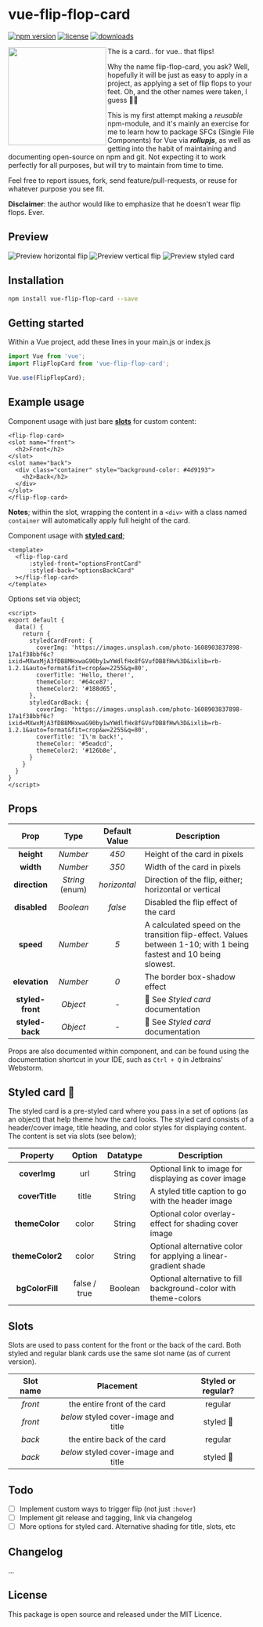 # vue-flip-flop-card

[![npm version](https://img.shields.io/npm/v/vue-flip-flop-card.svg)](https://img.shields.io/npm/l/vue-flip-flop-card.svg)
[![license](https://img.shields.io/npm/l/vue-flip-flop-card.svg)](https://img.shields.io/npm/l/vue-flip-flop-card.svg)
[![downloads](https://img.shields.io/npm/dt/vue-flip-flop-card.svg)](https://www.npmjs.com/package/vue-flip-flop-card)

<img align="left" height="200" src="https://raw.githubusercontent.com/joakimvrangum/vue-flip-flop-card/314a7fddd0faa90699dea4ee858a8165e57bff8c/icon.svg?token=AE3OCB4DZ5EBTIOYUUFXB42775NDO">

The is a card.. for vue.. that flips!

Why the name flip-flop-card, you ask? Well, hopefully it will be just as easy to
apply in a project, as applying a set of flip flops to your feet. Oh, and the other names were taken, I guess 🤷‍♂️

This is my first attempt making a _reusable_ npm-module, and it's mainly an exercise for me to learn how to package SFCs (Single File Components) for Vue via ***rollupjs***, as well as getting into the habit of maintaining and documenting open-source on npm and git. Not expecting it to work perfectly for all purposes, but will try to maintain from time to time.

Feel free to report issues, fork, send feature/pull-requests, or reuse for whatever purpose you see fit.

**Disclaimer**: the author would like to emphasize that he doesn't wear flip flops. Ever.

## Preview

![Preview horizontal flip](preview1.gif)
![Preview vertical flip](preview2.gif)
![Preview styled card](preview3.gif)

## Installation

```bash
npm install vue-flip-flop-card --save
```

## Getting started

Within a Vue project, add these lines in your main.js or index.js

```js
import Vue from 'vue';
import FlipFlopCard from 'vue-flip-flop-card';

Vue.use(FlipFlopCard);
```

## Example usage

Component usage with just bare <u>**slots**</u> for custom content:

```vue
<flip-flop-card>
<slot name="front">
  <h2>Front</h2>
</slot>
<slot name="back">
  <div class="container" style="background-color: #4d9193">
    <h2>Back</h2>
  </div>
</slot>
</flip-flop-card>
```

**Notes**; within the slot, wrapping the content in a `<div>` with a class named `container` will automatically apply
full height of the card.

Component usage with <u>**styled card**</u>;

```vue
<template>
  <flip-flop-card
      :styled-front="optionsFrontCard"
      :styled-back="optionsBackCard"
  ></flip-flop-card>
</template>
```
Options set via object;
```vue
<script>
export default {
  data() {
    return {
      styledCardFront: {
        coverImg: 'https://images.unsplash.com/photo-1608903837898-17a1f38bbf6c?ixid=MXwxMjA3fDB8MHxwaG90by1wYWdlfHx8fGVufDB8fHw%3D&ixlib=rb-1.2.1&auto=format&fit=crop&w=2255&q=80',
        coverTitle: 'Hello, there!',
        themeColor: '#64ce87',
        themeColor2: '#188d65',
      },
      styledCardBack: {
        coverImg: 'https://images.unsplash.com/photo-1608903837898-17a1f38bbf6c?ixid=MXwxMjA3fDB8MHxwaG90by1wYWdlfHx8fGVufDB8fHw%3D&ixlib=rb-1.2.1&auto=format&fit=crop&w=2255&q=80',
        coverTitle: 'I\'m back!',
        themeColor: '#5eadcd',
        themeColor2: '#126b8e',
      }
    }
  }
}
</script>
```

## Props

Prop | Type | Default Value | Description
:---: | :---: | :---: | ---
**height** | *Number* | *450* | Height of the card in pixels
**width** | *Number* | *350* | Width of the card in pixels
**direction** | *String* (enum) | *horizontal* | Direction of the flip, either; horizontal or vertical
**disabled** | *Boolean* | *false* | Disabled the flip effect of the card
**speed** | *Number* | *5* | A calculated speed on the transition flip-effect. Values between 1-10; with 1 being fastest and 10 being slowest.
**elevation** | *Number* | *0* | The border box-shadow effect
**styled-front** | *Object* | - | 🎴 See _Styled card_ documentation
**styled-back** | *Object* | - | 🎴 See _Styled card_ documentation

Props are also documented within component, and can be found using the documentation shortcut in your IDE, such
as `Ctrl + Q` in Jetbrains' Webstorm.

## Styled card 🎴

The styled card is a pre-styled card where you pass in a set of options (as an object) that help theme how the card
looks. The styled card consists of a header/cover image, title heading, and color styles for displaying content. The
content is set via slots (see below);

Property | Option | Datatype | Description
:---: | :---: | :---: | ---
**coverImg** | url | String | Optional link to image for displaying as cover image
**coverTitle** | title | String | A styled title caption to go with the header image
**themeColor** | color | String | Optional color overlay-effect for shading cover image
**themeColor2** | color | String | Optional alternative color for applying a linear-gradient shade
**bgColorFill** | false / true | Boolean | Optional alternative to fill background-color with theme-colors

## Slots

Slots are used to pass content for the front or the back of the card. Both styled and regular blank cards use the same
slot name (as of current version).

Slot name | Placement | Styled or regular?
:---: | :---: | :---:
_front_ | the entire front of the card | regular
_front_ | _below_ styled cover-image and title | styled 🎴
_back_ | the entire back of the card | regular
_back_ | _below_ styled cover-image and title | styled 🎴

## Todo

- [ ] Implement custom ways to trigger flip (not just `:hover`)
- [ ] Implement git release and tagging, link via changelog
- [ ] More options for styled card. Alternative shading for title, slots, etc

## Changelog

...

## License

This package is open source and released under the MIT Licence.